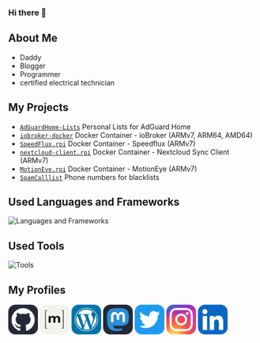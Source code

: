 ### Hi there 👋

## About Me
 - Daddy
 - Blogger
 - Programmer
 - certified electrical technician 

## My Projects
 - [`AdGuardHome-Lists`](https://github.com/dontobi/AdGuardHome-Lists) Personal Lists for AdGuard Home
 - [`iobroker-docker`](https://github.com/dontobi/iobroker.docker) Docker Container - ioBroker (ARMv7, ARM64, AMD64)
 - [`SpeedFlux.rpi`](https://github.com/dontobi/SpeedFlux.rpi) Docker Container - Speedflux (ARMv7)
 - [`nextcloud-client.rpi`](https://github.com/dontobi/nextcloud-client.rpi) Docker Container - Nextcloud Sync Client (ARMv7)
 - [`MotionEye.rpi`](https://github.com/dontobi/MotionEye.rpi) Docker Container - MotionEye (ARMv7)
 - [`SpamCalllist`](https://github.com/dontobi/SpamCalllist) Phone numbers for blacklists

## Used Languages and Frameworks
![Languages and Frameworks](https://skillicons.dev/icons?i=docker,js,nodejs,py,bash)

## Used Tools
![Tools](https://skillicons.dev/icons?i=raspberrypi,linux,vscode,github)

## My Profiles
<p align="left">
<a href="https://github.com/dontobi" target="blank"><img align="center" src="./icons/Github-Dark.webp" alt="My Profile on GitHub" height="60" width="60" /></a>
<a href="https://matrix.to/#/@dontobi:matrix.org" target="blank"><img align="center" src="./icons/matrix.webp" alt="My Profile on Matrix" height="60" width="60" /></a>
<a href="https://t.me/dontobi441" target="blank" style="display: none;" ><img align="center" src="./icons/telegram.webp" alt="Telegram Profile" height="60" width="60" /></a>
<a href="https://myHome.zone" target="blank"><img align="center" src="./icons/Wordpress.webp" alt="My Wordpress Blog" height="60" width="60" /></a>
<a rel="me" href="https://mastodon.social/@dontobi" target="blank"><img align="center" src="./icons/Mastodon-Dark.webp" alt="My Profile on Mastodon" height="60" width="60" /></a>
<a href="https://twitter.com/dontobi" target="blank"><img align="center" src="./icons/Twitter.webp" alt="My Profile on Twitter" height="60" width="60" /></a>
<a href="https://www.instagram.com/tobias.schug/" target="blank"><img align="center" src="./icons/Instagram.webp" alt="My Profile on Instagram" height="60" width="60" /></a>
<a href="https://www.linkedin.com/in/tobias-s-93b23b1b2/" target="blank"><img align="center" src="./icons/LinkedIn.webp" alt="My Profile on LinkedIn" height="60" width="60" /></a>
</p>
